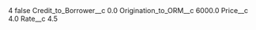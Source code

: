 <?xml version="1.0" encoding="UTF-8"?>
<CustomMetadata xmlns="http://soap.sforce.com/2006/04/metadata" xmlns:xsi="http://www.w3.org/2001/XMLSchema-instance" xmlns:xsd="http://www.w3.org/2001/XMLSchema">
    <label>4</label>
    <protected>false</protected>
    <values>
        <field>Credit_to_Borrower__c</field>
        <value xsi:type="xsd:double">0.0</value>
    </values>
    <values>
        <field>Origination_to_ORM__c</field>
        <value xsi:type="xsd:double">6000.0</value>
    </values>
    <values>
        <field>Price__c</field>
        <value xsi:type="xsd:double">4.0</value>
    </values>
    <values>
        <field>Rate__c</field>
        <value xsi:type="xsd:double">4.5</value>
    </values>
</CustomMetadata>
